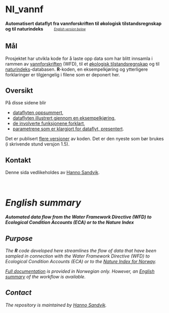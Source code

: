 # NI_vannf
**Automatisert dataflyt fra vannforskriften til økologisk tilstandsregnskap og til naturindeks** &nbsp;&nbsp; <sub> &nbsp;&nbsp; <sup> &nbsp;&nbsp; _[English version below](#english-summary)_ <sup> <sub>

## Mål
Prosjektet har utvikla kode for å laste opp data som har blitt innsamla i rammen av [vannforskriften](https://lovdata.no/dokument/SF/forskrift/2006-12-15-1446) (WFD), til et [økologisk tilstandsregnskap](https://github.com/NINAnor/ecRxiv) og til [naturindeks](https://www.naturindeks.no/)-databasen. 
**R**-koden, en eksempelkjøring og ytterligere forklaringer er tilgjengelig i filene som er deponert her.

## Oversikt
På disse sidene blir

- [dataflyten oppsummert](forklar/dataflyt.md),
- [dataflyten illustrert gjennom en eksempelkjøring](vfNIdemo.md),
- [de involverte funksjonene forklart](forklar/funksjon.md),
- [parametrene som er klargjort for dataflyt, presentert](forklar/param.md).

Det er publisert [flere versjoner](https://github.com/NINAnor/NI_vannf/blob/main/forklar/versjon.md) av koden.
Det er den nyeste som bør brukes (i skrivende stund versjon 1.5).

## Kontakt
Denne sida vedlikeholdes av [Hanno Sandvik](mailto:hanno.sandvik@nina.no).

&nbsp;

# _English summary_
_**Automated data flow from the Water Framework Directive (WFD) to Ecological Condition Accounts (ECA) or to the Nature Index**_

## _Purpose_
_The **R** code developed here streamlines the flow of data that have been sampled in connection with the Water Framework Directive (WFD) to Ecological Condition Accounts (ECA) or to the [Nature Index for Norway](https://www.naturindeks.no/)._

_[Full documentation](forklar/) is provided in Norwegian only.
However, an [English summary](forklar/dataflow.md) of the workflow is available._

## _Contact_
_The repository is maintained by [Hanno Sandvik](mailto:hanno.sandvik@nina.no)._



